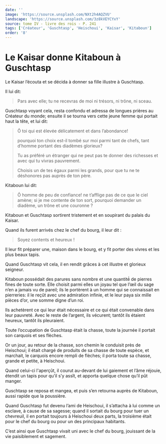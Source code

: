 ```yaml
---
date: ''
image: 'https://source.unsplash.com/NXt2h4AQZVU'
landscape: 'https://source.unsplash.com/3z8kVEYCYxY'
source: tome IV - livre des rois - P. 241
tags: ['Créateur', 'Guschtasp', 'Heischoui', 'Kaisar', 'Kitaboun']
order: '8'
---
```


# Le Kaisar donne Kitaboun à Guschtasp

Le Kaisar l’écouta et se décida à donner sa fille illustre à Guschtasp.

Il lui dit:

> Pars avec elle; tu ne recevras de moi ni trésors, ni trône, ni sceau.

Guschtasp voyant cela, resta confondu et adressa de longues prières au Créateur du monde; ensuite il se tourna vers cette jeune femme qui portait haut la tête, et lui dit:

> Ô toi qui est élevée délicatement et dans l’abondance!
>
> pourquoi ton choix est-il tombé sur moi parmi tant de chefs, tant d’homme portant des diadèmes glorieux?
>
> Tu as préféré un étranger qui ne peut pas te donner des richesses et avec qui tu vivras pauvrement.
>
> Choisis un de tes égaux parmi les grands, pour que tu ne te déshonores pas auprès de ton père.

Kitaboun lui dit:

> Ô homme de peu de confiance! ne t’afflige pas de ce que le ciel amène; si je me contente de ton sort, pourquoi demander un diadème, un trône et une couronne ?

Kitaboun et Guschtasp sortirent tristement et en soupirant du palais du Kaisar.

Quand ils furent arrivés chez le chef du bourg, il leur dit :

> Soyez contents et heureux !

Il leur fit préparer une, maison dans le bourg, et y fit porter des vivres et les plus beaux tapis.

Quand Guschtasp vit cela, il en rendit grâces à cet illustre et glorieux seigneur.

Kitaboun possédait des parures sans nombre et une quantité́ de pierres fines de toute sorte. Elle choisit parmi elles un joyau tel que l’œil du sage n’en a jamais vu de pareil; ils le portèrent à un homme qui se connaissait en pierreries: il le reçût avec une admiration infinie, et le leur paya six mille pièces d’or, une somme digne d’un roi.

Ils achetèrent ce qui leur était nécessaire et ce qui était convenable dans leur pauvreté. Avec le reste de l’argent, ils vécurent; tantôt ils étaient heureux, tantôt ils pleuraient.

Toute l’occupation de Guschtasp était la chasse, toute la journée il portait son carquois et ses flèches.

Or un jour, au retour de la chasse, son chemin le conduisit près de Heischoui; il était chargé de produits de sa chasse de toute espèce, et marchait, le carquois encore rempli de flèches; il porta toute sa chasse, grande et petite, à Heischoui.

Quand celui-ci l'aperçût, il courut au-devant de lui gaiement et l’âme réjouie, étendit un tapis pour qu’il s’y assît, et apporta quelque chose qu’il pût manger.

Guschtasp se reposa et mangea, et puis s’en retourna auprès de Kitaboun, aussi rapide que la poussière.

Quand Guschtasp fut devenu l’ami de Heischoui, il s’attacha à lui comme un esclave, à cause de sa sagesse; quand il sortait du bourg pour tuer un chevreuil, il en portait toujours à Heischoui deux parts, la troisième était pour le chef du bourg ou pour un des principaux habitants.

C’est ainsi que Guschtasp vivait uni avec le chef du bourg, jouissant de la vie paisiblement et sagement.

